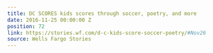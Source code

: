 ```yaml
---
title: DC SCORES kids scores through soccer, poetry, and more
date: 2016-11-25 00:00:00 Z
position: 72
link: https://stories.wf.com/d-c-kids-score-soccer-poetry/#Nov26
source: Wells Fargo Stories
---
```


